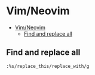 # Vim/Neovim
<!--ts-->
* [Vim/Neovim](vim.md#vimneovim)
   * [Find and replace all](vim.md#find-and-replace-all)

<!-- Added by: runner, at: Sat Jul 31 10:06:32 UTC 2021 -->

<!--te-->

## Find and replace all
```vim
:%s/replace_this/replace_with/g
```

